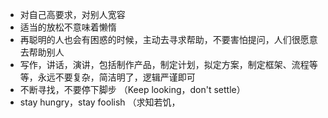 - 对自己高要求，对别人宽容
- 适当的放松不意味着懒惰
- 再聪明的人也会有困惑的时候，主动去寻求帮助，不要害怕提问，人们很愿意去帮助别人
- 写作，讲话，演讲，包括制作产品，制定计划，拟定方案，制定框架、流程等等，永远不要复杂，简洁明了，逻辑严谨即可
- 不断寻找，不要停下脚步 （Keep looking，don't settle）
- stay hungry，stay foolish （求知若饥，